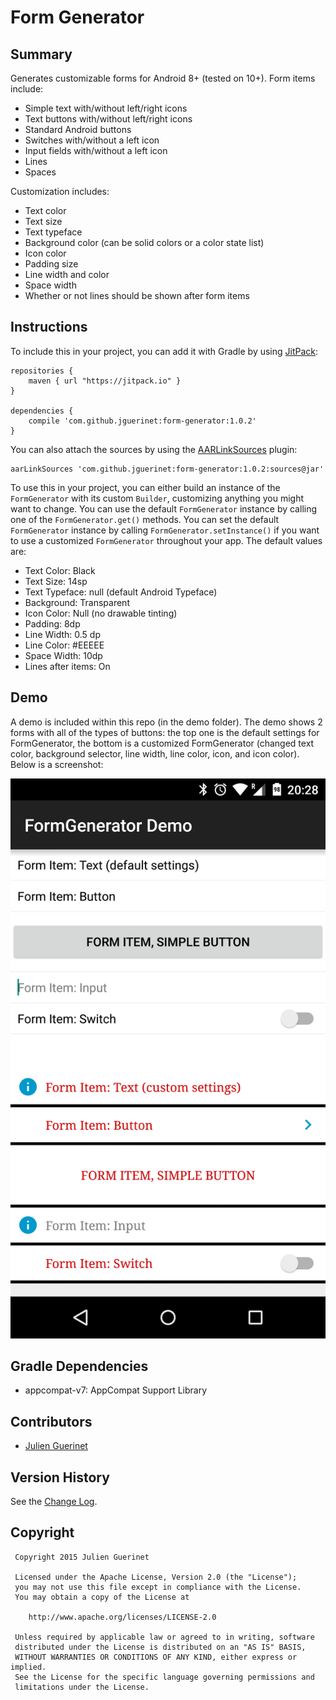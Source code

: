 # Form Generator

## Summary
Generates customizable forms for Android 8+ (tested on 10+). Form items include:

* Simple text with/without left/right icons
* Text buttons with/without left/right icons
* Standard Android buttons
* Switches with/without a left icon
* Input fields with/without a left icon
* Lines
* Spaces

Customization includes:

* Text color
* Text size
* Text typeface
* Background color (can be solid colors or a color state list)
* Icon color
* Padding size
* Line width and color
* Space width
* Whether or not lines should be shown after form items

## Instructions
To include this in your project, you can add it with Gradle by using [JitPack][1]:

    repositories {
        maven { url "https://jitpack.io" }
    }

	dependencies {
	    compile 'com.github.jguerinet:form-generator:1.0.2'
	}

You can also attach the sources by using the [AARLinkSources][2] plugin:

	aarLinkSources 'com.github.jguerinet:form-generator:1.0.2:sources@jar'

[1]:https://jitpack.io
[2]:https://github.com/xujiaao/AARLinkSources

To use this in your project, you can either build an instance of the `FormGenerator` with its custom `Builder`, customizing
anything you might want to change. You can use the default `FormGenerator` instance by calling one of the `FormGenerator.get()` methods.
You can set the default `FormGenerator` instance by calling `FormGenerator.setInstance()` if you want to use a customized `FormGenerator` throughout your app. The default values are:

* Text Color: Black
* Text Size: 14sp
* Text Typeface: null (default Android Typeface)
* Background: Transparent
* Icon Color: Null (no drawable tinting)
* Padding: 8dp
* Line Width: 0.5 dp
* Line Color: #EEEEE
* Space Width: 10dp
* Lines after items: On

## Demo
A demo is included within this repo (in the demo folder). The demo shows 2 forms with all of the types of buttons:
the top one is the default settings for FormGenerator, the bottom is a customized FormGenerator (changed text color, background selector, line width, line color, icon, and icon color). Below is a screenshot:

![Demo Screenshot](assets/demo_screenshot.png)

## Gradle Dependencies
* appcompat-v7: AppCompat Support Library

## Contributors
* [Julien Guerinet](https://github.com/jguerinet)

## Version History
See the [Change Log](CHANGELOG.md).

## Copyright
	 Copyright 2015 Julien Guerinet

	 Licensed under the Apache License, Version 2.0 (the "License");
	 you may not use this file except in compliance with the License.
	 You may obtain a copy of the License at

	    http://www.apache.org/licenses/LICENSE-2.0

	 Unless required by applicable law or agreed to in writing, software
	 distributed under the License is distributed on an "AS IS" BASIS,
	 WITHOUT WARRANTIES OR CONDITIONS OF ANY KIND, either express or implied.
	 See the License for the specific language governing permissions and
	 limitations under the License.
